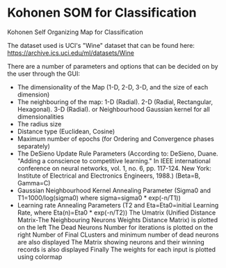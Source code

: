 # Kohonen SOM for Classification
 Kohonen Self Organizing Map for Classification
 
The dataset used is UCI's "Wine" dataset that can be found here:
https://archive.ics.uci.edu/ml/datasets/Wine

There are a number of parameters and options that can be decided on by the user through the GUI:
 - The dimensionality of the Map (1-D, 2-D, 3-D, and the size of each dimension)
 - The neighbouring of the map: 1-D (Radial). 2-D (Radial, Rectangular, Hexagonal). 3-D (Radial). or Neighbourhood Gaussian kernel for all dimensionalities
 - The radius size
 - Distance type (Euclidean, Cosine)
 - Maximum number of epochs (for Ordering and Convergence phases separately)
 - The DeSieno Update Rule Parameters (According to: DeSieno, Duane. "Adding a conscience to competitive learning." In IEEE international conference on neural networks, vol. 1, no. 6, pp. 117-124. New York: Institute of Electrical and Electronics Engineers, 1988.)
  (Beta=B, Gamma=C)
  - Gaussian Neighbourhood Kernel Annealing Parameter (Sigma0 and T1=1000/log(sigma0) where sigma=sigma0 * exp(-n/T1))
  - Learning rate Annealing Parameters (T2 and Eta=Eta0=initial Learning Rate, where Eta(n)=Eta0 * exp(-n/T2))
The Umatrix (Unified Distance Matrix-The Neighbouring Neurons Weights Distance Matrix) is plotted on the left
The Dead Neurons Number for iterations is plotted on the right
Number of Final CLusters and minimum number of dead neurons are also displayed
The Matrix showing neurons and their winning records is also displayed
Finally The weights for each input is plotted using colormap
